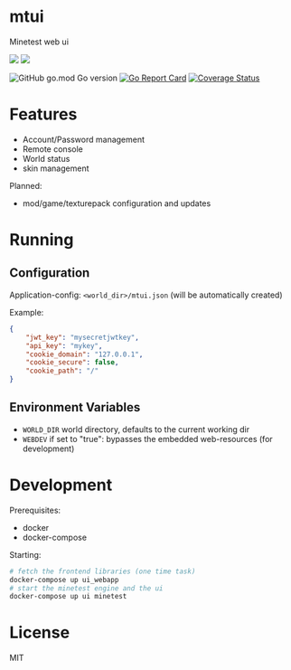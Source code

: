 # mtui

Minetest web ui

![](https://github.com/minetest-go/mtui/workflows/test/badge.svg)
![](https://github.com/minetest-go/mtui/workflows/build/badge.svg)

![GitHub go.mod Go version](https://img.shields.io/github/go-mod/go-version/minetest-go/mtui)
[![Go Report Card](https://goreportcard.com/badge/github.com/minetest-go/mtui)](https://goreportcard.com/report/github.com/minetest-go/mtui)
[![Coverage Status](https://coveralls.io/repos/github/minetest-go/mtui/badge.svg)](https://coveralls.io/github/minetest-go/mtui)

# Features

* Account/Password management
* Remote console
* World status
* skin management

Planned:
* mod/game/texturepack configuration and updates

# Running

## Configuration

Application-config: `<world_dir>/mtui.json` (will be automatically created)

Example:
```json
{
    "jwt_key": "mysecretjwtkey",
    "api_key": "mykey",
    "cookie_domain": "127.0.0.1",
    "cookie_secure": false,
    "cookie_path": "/"
}
```

## Environment Variables

* `WORLD_DIR` world directory, defaults to the current working dir
* `WEBDEV` if set to "true": bypasses the embedded web-resources (for development)

# Development

Prerequisites:
* docker
* docker-compose

Starting:
```sh
# fetch the frontend libraries (one time task)
docker-compose up ui_webapp
# start the minetest engine and the ui
docker-compose up ui minetest
```

# License

MIT